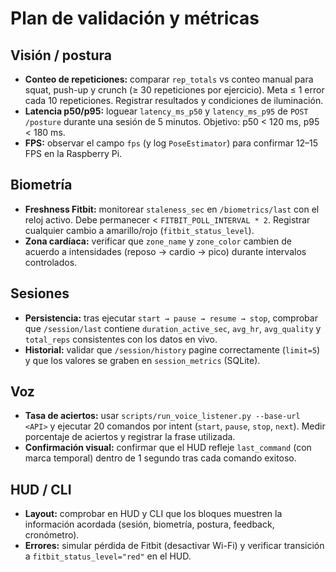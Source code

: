 # Plan de validación y métricas

## Visión / postura
- **Conteo de repeticiones:** comparar `rep_totals` vs conteo manual para squat, push-up y crunch (≥ 30 repeticiones por ejercicio). Meta ≤ 1 error cada 10 repeticiones. Registrar resultados y condiciones de iluminación.
- **Latencia p50/p95:** loguear `latency_ms_p50` y `latency_ms_p95` de `POST /posture` durante una sesión de 5 minutos. Objetivo: p50 \< 120 ms, p95 \< 180 ms.
- **FPS:** observar el campo `fps` (y log `PoseEstimator`) para confirmar 12–15 FPS en la Raspberry Pi.

## Biometría
- **Freshness Fitbit:** monitorear `staleness_sec` en `/biometrics/last` con el reloj activo. Debe permanecer \< `FITBIT_POLL_INTERVAL * 2`. Registrar cualquier cambio a amarillo/rojo (`fitbit_status_level`).
- **Zona cardíaca:** verificar que `zone_name` y `zone_color` cambien de acuerdo a intensidades (reposo → cardio → pico) durante intervalos controlados.

## Sesiones
- **Persistencia:** tras ejecutar `start → pause → resume → stop`, comprobar que `/session/last` contiene `duration_active_sec`, `avg_hr`, `avg_quality` y `total_reps` consistentes con los datos en vivo.
- **Historial:** validar que `/session/history` pagine correctamente (`limit=5`) y que los valores se graben en `session_metrics` (SQLite).

## Voz
- **Tasa de aciertos:** usar `scripts/run_voice_listener.py --base-url <API>` y ejecutar 20 comandos por intent (`start`, `pause`, `stop`, `next`). Medir porcentaje de aciertos y registrar la frase utilizada.
- **Confirmación visual:** confirmar que el HUD refleje `last_command` (con marca temporal) dentro de 1 segundo tras cada comando exitoso.

## HUD / CLI
- **Layout:** comprobar en HUD y CLI que los bloques muestren la información acordada (sesión, biometría, postura, feedback, cronómetro).
- **Errores:** simular pérdida de Fitbit (desactivar Wi-Fi) y verificar transición a `fitbit_status_level="red"` en el HUD.
